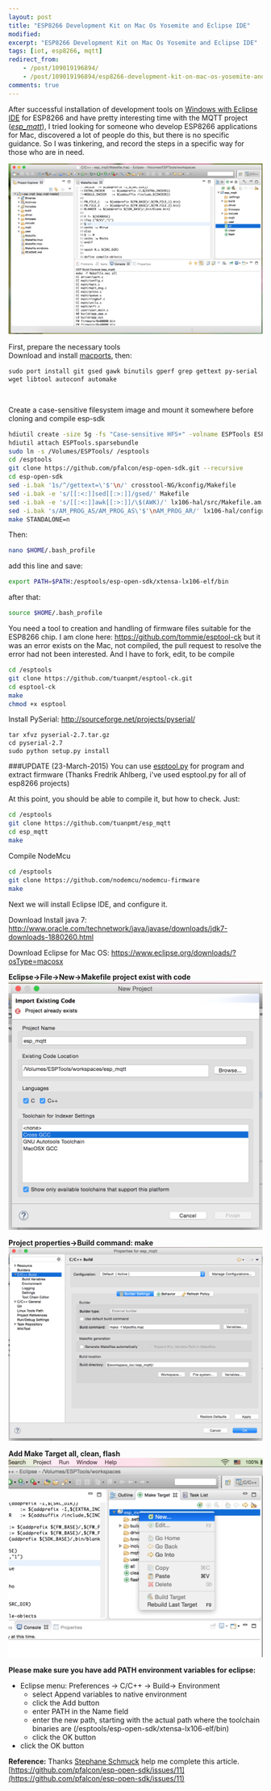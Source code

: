```yaml
---
layout: post
title: "ESP8266 Development Kit on Mac Os Yosemite and Eclipse IDE"
modified:
excerpt: "ESP8266 Development Kit on Mac Os Yosemite and Eclipse IDE"
tags: [iot, esp8266, mqtt]
redirect_from:
    - /post/109019196894/
    - /post/109019196894/esp8266-development-kit-on-mac-os-yosemite-and/
comments: true
---
```



After successful installation of development tools on [Windows with Eclipse IDE](http://www.esp8266.com/viewtopic.php?f=9&t=820) for ESP8266 and have pretty interesting time with the MQTT project (*[esp_mqtt](https://github.com/tuanpmt/esp_mqtt)*), I tried looking for someone who develop ESP8266 applications for Mac, discovered a lot of people do this, but there is no specific guidance. So I was tinkering, and record the steps in a specific way for those who are in need.
<br/>

[![](/images/espdev/lqeRIZW.png)](/images/espdev/lqeRIZW.png)

<!--more-->

First, prepare the necessary tools<br/>
Download and install [macports](https://www.macports.org/install.php), then:

	sudo port install git gsed gawk binutils gperf grep gettext py-serial wget libtool autoconf automake
<br/>

Create a case-sensitive filesystem image and mount it somewhere before cloning and compile esp-sdk

```bash
hdiutil create -size 5g -fs "Case-sensitive HFS+" -volname ESPTools ESPTools.sparsebundle
hdiutil attach ESPTools.sparsebundle
sudo ln -s /Volumes/ESPTools/ /esptools
cd /esptools
git clone https://github.com/pfalcon/esp-open-sdk.git --recursive
cd esp-open-sdk
sed -i.bak '1s/^/gettext=\'$'\n/' crosstool-NG/kconfig/Makefile
sed -i.bak -e 's/[[:<:]]sed[[:>:]]/gsed/' Makefile
sed -i.bak -e 's/[[:<:]]awk[[:>:]]/\$(AWK)/' lx106-hal/src/Makefile.am
sed -i.bak 's/AM_PROG_AS/AM_PROG_AS\'$'\nAM_PROG_AR/' lx106-hal/configure.ac
make STANDALONE=n
```

Then:

```bash
nano $HOME/.bash_profile
```

add this line and save:

```bash
export PATH=$PATH:/esptools/esp-open-sdk/xtensa-lx106-elf/bin
```

after that:

```bash
source $HOME/.bash_profile
```

You need a tool to creation and handling of firmware files suitable for the ESP8266 chip. I am clone here: https://github.com/tommie/esptool-ck but it was an error exists on the Mac, not compiled, the pull request to resolve the error had not been interested. And I have to fork, edit, to be compile

```bash
cd /esptools
git clone https://github.com/tuanpmt/esptool-ck.git
cd esptool-ck
make
chmod +x esptool
```

Install PySerial: http://sourceforge.net/projects/pyserial/

    tar xfvz pyserial-2.7.tar.gz
    cd pyserial-2.7
    sudo python setup.py install


###UPDATE (23-March-2015)
You can use [esptool.py](https://github.com/themadinventor/esptool) for program and extract firmware (Thanks Fredrik Ahlberg, i've used esptool.py for all of esp8266 projects)

At this point, you should be able to compile it, but how to check. Just:<br/>


```bash
cd /esptools
git clone https://github.com/tuanpmt/esp_mqtt
cd esp_mqtt
make 
```

Compile NodeMcu

```bash
cd /esptools
git clone https://github.com/nodemcu/nodemcu-firmware
make
```

Next we will install Eclipse IDE, and configure it.

Download Install java 7: http://www.oracle.com/technetwork/java/javase/downloads/jdk7-downloads-1880260.html

Download Eclipse for Mac OS: https://www.eclipse.org/downloads/?osType=macosx



**Eclipse->File->New->Makefile project exist with code**
<br/>
[![](/images/espdev/HVRWsor.png)](/images/espdev/HVRWsor.png)

**Project properties->Build command: make**
<br/>
[![](/images/espdev/Gql8O3x.png)](/images/espdev/Gql8O3x.png)

**Add Make Target all, clean, flash**
<br/>
[![](/images/espdev/VFOvWzd.png)](http://i.imgur.com/VFOvWzd.png)

**Please make sure you have add PATH environment variables for eclipse:**
- Eclipse menu: Preferences → C/C++ → Build→ Environment
    - select Append variables to native environment
    - click the Add button
    - enter PATH in the Name field
    - enter the new path, starting with the actual path where the toolchain binaries are (/esptools/esp-open-sdk/xtensa-lx106-elf/bin)
    - click the OK button
- click the OK button

**Reference:**
Thanks [Stephane Schmuck](https://disqus.com/by/stephaneschmuck/) help me complete this article.
[https://github.com/pfalcon/esp-open-sdk/issues/11](https://github.com/pfalcon/esp-open-sdk/issues/11)